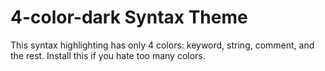 # 4-color-dark Syntax Theme

This syntax highlighting has only 4 colors: keyword, string, comment, and the rest. Install this if you hate too many colors.
